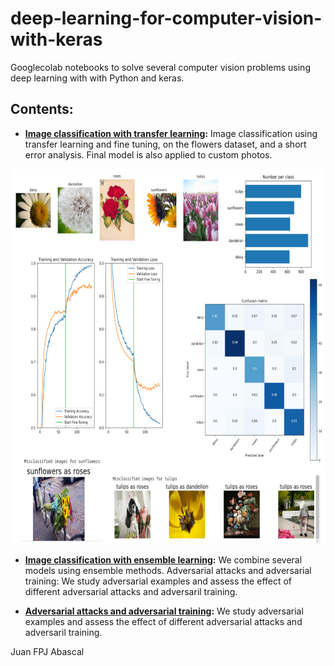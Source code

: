 # deep-learning-for-computer-vision-with-keras

Googlecolab notebooks to solve several computer vision problems using deep learning with with Python and keras. 

## Contents: 

- **[Image classification with transfer learning](https://colab.research.google.com/drive/1hmxD6mAJaa6iSZd0oQoCSFbwvHmzjoit#scrollTo=3Gl9vcdgAois):** Image classification using transfer learning and fine tuning, on the flowers dataset, and a short error analysis. Final model is also applied to custom photos. 

<p align="center">
<img src="https://github.com/jabascal/deep-learning-for-computer-vision-with-keras/blob/main/figures/flowers_clf_summary_sc.png" height="600">
</p>

- **[Image classification with ensemble learning](https://colab.research.google.com/drive/1BZf8HpoKrQquvowe0Yh-68u8Ne5lCjsp#scrollTo=3Gl9vcdgAois):** We combine several models using ensemble methods.  Adversarial attacks and adversarial training: We study adversarial examples and assess the effect of different adversarial attacks and adversaril training.

- **[Adversarial attacks and adversarial training](https://colab.research.google.com/drive/1Xzt-GrYhE9xF382YJMDKc7SZQ9NA6IyM#scrollTo=HxNmcxcnuQSg):** We study adversarial examples and assess the effect of different adversarial attacks and adversaril training.


Juan FPJ Abascal 
